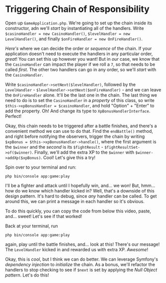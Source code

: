 # Triggering Chain of Responsibility

Open up `GameApplication.php`. We're going to set up the chain inside its constructor, adn we'll *start* by instantiating all of the handlers. Write `$casinoHandler = new CasinoHandler()`, `$levelHandler = new LevelHandler()`, and finally `$onFireHandler = new OnFireHandler()`.

*Here's* where we can decide the order or *sequence* of the chain. If your application doesn't need to execute the handlers in any particular order, *great*! You can set this up however you want! But in *our* case, we know that the `CasinoHandler` can impact the player if we roll a `7`,
so that needs to be called *first*. The other two handlers can go in any order, so we'll *start* with the `CasinoHandler`.

Write `$casinoHandler->setNext($levelHandler)`, followed by the `LevelHandler` - `$levelHandler->setNext($onFireHandler)` - and we can leave the `OnFireHandler` alone. It'll be the last one in the chain. The last thing we need to do is to set the `CasinoHandler` in a *property* of this class, so write `$this->xpBonusHandler = $casinoHandler`, and hold "Option" + "Enter" to add the property. Oh! And change its type to `XpBonusHandlerInterface`. Perfect!

Okay, this chain needs to be triggered after a battle finishes, and there's a
convenient method we can use to do that. Find the `endBattle()` method, and right before notifying the observers, trigger the chain by writing `$xpBonus = $this->xpBonusHandler->handle()`, where the first argument is the `$winner` and the *second* is its `$fightResult` - `$fightResultSet->of($winner)`. Finally, we'll add the extra XP to the `$winner` with `$winner->addXp($xpBonus)`. Cool! Let's give this a try!

Spin over to your terminal and run:

```terminal
php bin/console app:game:play
```

I'll be a fighter and attack until I hopefully win, and... we won! But, hmm... how do we know which handler kicked in? Well, that's a downside of this design pattern. It's hard to debug, since *any* handler can be called. To get around this, we can print a message in each handler so it's obvious.

To do this quickly, you can copy the code from below this video, paste, and... sweet! Let's see if that worked!

Back at your terminal, run

```terminal
php bin/console app:game:play
```

again, play until the battle finishes, and... look at this! There's our message! The `LevelHandler` kicked in and rewarded us with extra XP. *Awesome*!

Okay, this is *cool*, but I think we can do better. We can leverage Symfony's *dependency injection* to *initialize* the chain. As a bonus, we'll refactor the handlers to stop checking to see if `$next` is set by applying the *Null Object pattern*. Let's do this!
